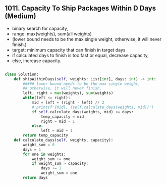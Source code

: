 ## 1011. Capacity To Ship Packages Within D Days (Medium)

- binary search for capacity, 
- range: max(weights), sum(all weights) 
- (lower bound needs to be the max single weight, otherwise, it will never finish.)
- target: minimum capacity that can finish in target days
- if calculated days to finish is too fast or equal, decrease capacity,
- else, increase capacity.

```python

class Solution:
    def shipWithinDays(self, weights: List[int], days: int) -> int:
        ##### lower bound needs to be the max single weight, 
        ## otherwise, it will never finish.
        left, right = max(weights), sum(weights)
        while(left <= right):
            mid = left + (right - left) // 2
            # print(f'{mid}, {self.calculate_days(weights, mid)}')
            if self.calculate_days(weights, mid) <= days:
                temp_capacity = mid
                right = mid - 1
            else:
                left = mid + 1
        return temp_capacity
    def calculate_days(self, weights, capacity):
        weight_sum = 0
        days = 1
        for one in weights:
            weight_sum += one
            if weight_sum > capacity:
                days += 1
                weight_sum = one
        return days
        
```
